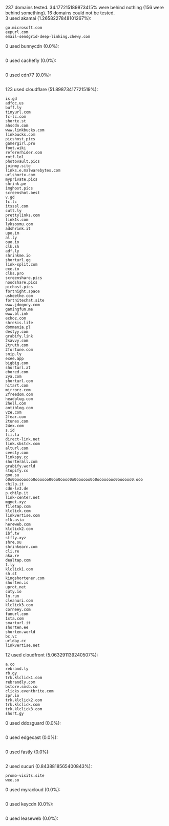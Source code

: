 237 domains tested. 34.177215189873415% were behind nothing (156 were behind something). 16 domains could not be tested.<br>
3 used akamai (1.2658227848101267%):
```
go.microsoft.com
eepurl.com
email-sendgrid-deep-linking.chewy.com
```

0 used bunnycdn (0.0%):
```

```

0 used cachefly (0.0%):
```

```

0 used cdn77 (0.0%):
```

```

123 used cloudflare (51.89873417721519%):
```
is.gd
adfoc.us
buff.ly
tinyurl.com
fc-lc.com
shorte.st
ahscdn.com
www.linkbucks.com
linkbucks.com
picshost.pics
gamergirl.pro
foot.wiki
refererhider.com
rotf.lol
photovault.pics
joinmy.site
links.e.malwarebytes.com
urlshortx.com
myprivate.pics
shrink.pe
imghost.pics
screenshot.best
v.gd
fc.lc
itsssl.com
cutt.ly
prettylinks.com
link1s.com
lyksoomu.com
adshrink.it
upo.im
al.ly
ouo.io
clk.sh
adf.ly
shrinkme.io
shorturl.gg
link-split.com
exe.io
clks.pro
screenshare.pics
noodshare.pics
pichost.pics
fortnight.space
usheethe.com
fortnitechat.site
www.jdoqocy.com
gamingfun.me
www.bl.ink
echoz.com
shrekis.life
dommania.pl
destyy.com
grabify.link
2savvy.com
2truth.com
2fortune.com
snip.ly
exee.app
bigbig.com
shorturl.at
ebored.com
2ya.com
shorturl.com
hitart.com
mirrorz.com
2freedom.com
headplug.com
2hell.com
antiblog.com
vze.com
2fear.com
2tunes.com
24ex.com
s.id
tii.la
direct-link.net
link.sbstck.com
alturl.com
ceesty.com
linkspy.cc
shorterall.com
grabify.world
stopify.co
goo.su
o0o0oooooooo0oooooo00oo0oooo0o0oooooo0o0oooooooo0oooooo0.ooo
chilp.it
cdn-lv3.de
p.chilp.it
link-center.net
mgnet.xyz
filetap.com
klclick.com
linkvertise.com
clk.asia
hereweb.com
klclick2.com
ibf.tw
stfly.xyz
shre.su
shrinkearn.com
cli.re
aka.re
dealtap.com
t.ly
klclick1.com
sh.st
kingshortener.com
shorten.is
uprot.net
cuty.io
ln.run
cleanuri.com
klclick3.com
corneey.com
funurl.com
1sta.com
smarturl.it
shorten.ee
shorten.world
bc.vc
urlday.cc
linkvertise.net
```

12 used cloudfront (5.063291139240507%):
```
a.co
rebrand.ly
rb.gy
trk.klclick1.com
rebrandly.com
bstore.smsb.co
clicks.eventbrite.com
zpr.io
trk.klclick2.com
trk.klclick.com
trk.klclick3.com
short.gy
```

0 used ddosguard (0.0%):
```

```

0 used edgecast (0.0%):
```

```

0 used fastly (0.0%):
```

```

2 used sucuri (0.8438818565400843%):
```
promo-visits.site
wee.so
```

0 used myracloud (0.0%):
```

```

0 used keycdn (0.0%):
```

```

0 used leaseweb (0.0%):
```

```
